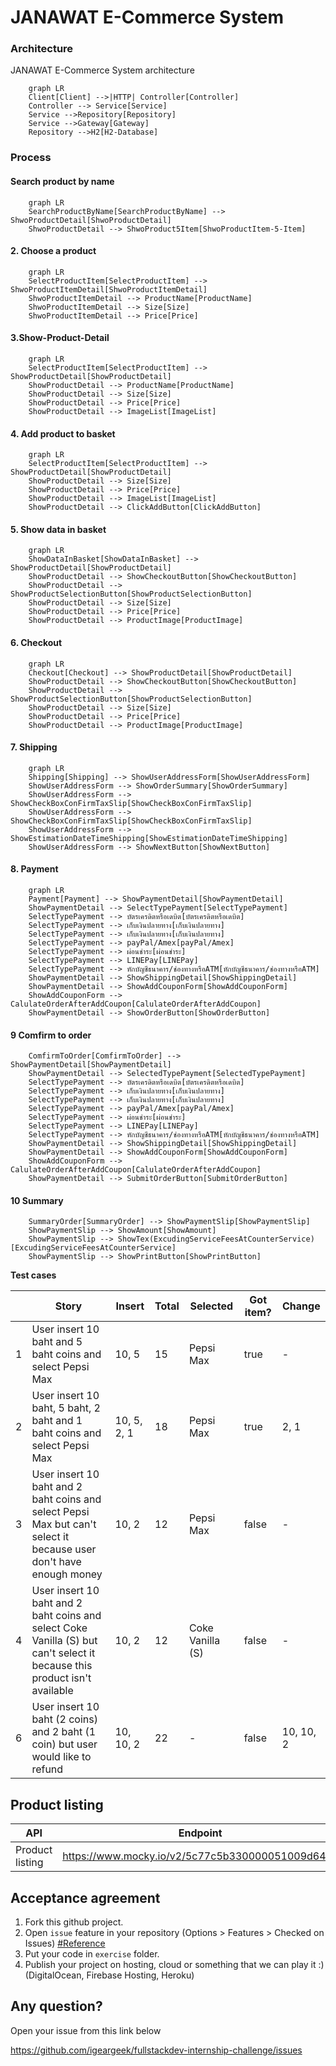 JANAWAT E-Commerce System
===

### Architecture
JANAWAT E-Commerce System architecture
```mermaid
    graph LR
    Client[Client] -->|HTTP| Controller[Controller]
    Controller --> Service[Service]
    Service -->Repository[Repository]    
    Service -->Gateway[Gateway]
    Repository -->H2[H2-Database]
```
### Process 
#### Search product by name
```mermaid
    graph LR
    SearchProductByName[SearchProductByName] --> ShwoProductDetail[ShwoProductDetail]
    ShwoProductDetail --> ShwoProduct5Item[ShwoProductItem-5-Item]
```
#### 2. Choose a product
```mermaid
    graph LR
    SelectProductItem[SelectProductItem] --> ShwoProductItemDetail[ShwoProductItemDetail]
    ShwoProductItemDetail --> ProductName[ProductName]
    ShwoProductItemDetail --> Size[Size]
    ShwoProductItemDetail --> Price[Price]
```
#### 3.Show-Product-Detail
```mermaid
    graph LR
    SelectProductItem[SelectProductItem] --> ShowProductDetail[ShowProductDetail]
    ShowProductDetail --> ProductName[ProductName]
    ShowProductDetail --> Size[Size]
    ShowProductDetail --> Price[Price]
    ShowProductDetail --> ImageList[ImageList]
```
#### 4. Add product to basket
```mermaid
    graph LR
    SelectProductItem[SelectProductItem] --> ShowProductDetail[ShowProductDetail]
    ShowProductDetail --> Size[Size]
    ShowProductDetail --> Price[Price]
    ShowProductDetail --> ImageList[ImageList]
    ShowProductDetail --> ClickAddButton[ClickAddButton]
``` 
#### 5. Show data in basket
```mermaid
    graph LR
    ShowDataInBasket[ShowDataInBasket] --> ShowProductDetail[ShowProductDetail]
    ShowProductDetail --> ShowCheckoutButton[ShowCheckoutButton]
    ShowProductDetail --> ShowProductSelectionButton[ShowProductSelectionButton]
    ShowProductDetail --> Size[Size]
    ShowProductDetail --> Price[Price]
    ShowProductDetail --> ProductImage[ProductImage]
```
#### 6. Checkout
```mermaid
    graph LR
    Checkout[Checkout] --> ShowProductDetail[ShowProductDetail]
    ShowProductDetail --> ShowCheckoutButton[ShowCheckoutButton]
    ShowProductDetail --> ShowProductSelectionButton[ShowProductSelectionButton]
    ShowProductDetail --> Size[Size]
    ShowProductDetail --> Price[Price]
    ShowProductDetail --> ProductImage[ProductImage]
```
#### 7. Shipping
```mermaid
    graph LR
    Shipping[Shipping] --> ShowUserAddressForm[ShowUserAddressForm]
    ShowUserAddressForm --> ShowOrderSummary[ShowOrderSummary]
    ShowUserAddressForm --> ShowCheckBoxConFirmTaxSlip[ShowCheckBoxConFirmTaxSlip]
    ShowUserAddressForm --> ShowCheckBoxConFirmTaxSlip[ShowCheckBoxConFirmTaxSlip]
    ShowUserAddressForm --> ShowEstimationDateTimeShipping[ShowEstimationDateTimeShipping]
    ShowUserAddressForm --> ShowNextButton[ShowNextButton]
```
#### 8. Payment
```mermaid
    graph LR
    Payment[Payment] --> ShowPaymentDetail[ShowPaymentDetail]
    ShowPaymentDetail --> SelectTypePayment[SelectTypePayment]
    SelectTypePayment --> บัตรเครดิตหรือเดบิต[บัตรเครดิตหรือเดบิต]
    SelectTypePayment --> เก็บเงินปลายทาง[เก็บเงินปลายทาง]
    SelectTypePayment --> เก็บเงินปลายทาง[เก็บเงินปลายทาง]
    SelectTypePayment --> payPal/Amex[payPal/Amex]
    SelectTypePayment --> ผ่อนชำระ[ผ่อนชำระ]
    SelectTypePayment --> LINEPay[LINEPay]
    SelectTypePayment --> หักบัญชีธนาคาร/ช่องทางหรือATM[หักบัญชีธนาคาร/ช่องทางหรือATM]
    ShowPaymentDetail --> ShowShippingDetail[ShowShippingDetail]
    ShowPaymentDetail --> ShowAddCouponForm[ShowAddCouponForm]
    ShowAddCouponForm --> CalulateOrderAfterAddCoupon[CalulateOrderAfterAddCoupon]
    ShowPaymentDetail --> ShowOrderButton[ShowOrderButton]
```
#### 9 Comfirm to order
```mermaid
    ComfirmToOrder[ComfirmToOrder] --> ShowPaymentDetail[ShowPaymentDetail]
    ShowPaymentDetail --> SelectedTypePayment[SelectedTypePayment]
    SelectTypePayment --> บัตรเครดิตหรือเดบิต[บัตรเครดิตหรือเดบิต]
    SelectTypePayment --> เก็บเงินปลายทาง[เก็บเงินปลายทาง]
    SelectTypePayment --> เก็บเงินปลายทาง[เก็บเงินปลายทาง]
    SelectTypePayment --> payPal/Amex[payPal/Amex]
    SelectTypePayment --> ผ่อนชำระ[ผ่อนชำระ]
    SelectTypePayment --> LINEPay[LINEPay]
    SelectTypePayment --> หักบัญชีธนาคาร/ช่องทางหรือATM[หักบัญชีธนาคาร/ช่องทางหรือATM]
    ShowPaymentDetail --> ShowShippingDetail[ShowShippingDetail]
    ShowPaymentDetail --> ShowAddCouponForm[ShowAddCouponForm]
    ShowAddCouponForm --> CalulateOrderAfterAddCoupon[CalulateOrderAfterAddCoupon]
    ShowPaymentDetail --> SubmitOrderButton[SubmitOrderButton]
```
#### 10 Summary
```mermaid
    SummaryOrder[SummaryOrder] --> ShowPaymentSlip[ShowPaymentSlip]
    ShowPaymentSlip --> ShowAmount[ShowAmount]
    ShowPaymentSlip --> ShowTex(ExcudingServiceFeesAtCounterService)[ExcudingServiceFeesAtCounterService]
    ShowPaymentSlip --> ShowPrintButton[ShowPrintButton]
```


**Test cases**  

|   | Story | Insert | Total | Selected | Got item? | Change |
|---|-------|------------------|------------|-----------|----------|------------|
| 1 |User insert 10 baht and 5 baht coins and select Pepsi Max|10, 5|15|Pepsi Max|true|-|
| 2 |User insert 10 baht, 5 baht, 2 baht and 1 baht coins and select Pepsi Max|10, 5, 2, 1|18|Pepsi Max|true|2, 1|
| 3 |User insert 10 baht and 2 baht coins and select Pepsi Max but can't select it because user don't have enough money|10, 2|12|Pepsi Max|false|-|
| 4 |User insert 10 baht and 2 baht coins and select Coke Vanilla (S) but can't select it because this product isn't available|10, 2|12|Coke Vanilla (S)|false|-|
| 6 |User insert 10 baht (2 coins) and 2 baht (1 coin) but user would like to refund|10, 10, 2|22|-|false|10, 10, 2|


Product listing
---

| API | Endpoint | Method |
|-----|----------|--------|
|Product listing|https://www.mocky.io/v2/5c77c5b330000051009d64c9|GET|

Acceptance agreement
---

1. Fork this github project.
2. Open `issue` feature in your repository (Options > Features > Checked on Issues) [#Reference](https://softwareengineering.stackexchange.com/questions/179468/forking-a-repo-on-github-but-allowing-new-issues-on-the-fork)
3. Put your code in `exercise` folder.
4. Publish your project on hosting, cloud or something that we can play it :) (DigitalOcean, Firebase Hosting, Heroku)

Any question?
---
Open your issue from this link below

https://github.com/igeargeek/fullstackdev-internship-challenge/issues
